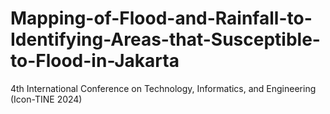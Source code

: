 # Mapping-of-Flood-and-Rainfall-to-Identifying-Areas-that-Susceptible-to-Flood-in-Jakarta
4th International Conference on Technology, Informatics, and Engineering (Icon-TINE 2024)
